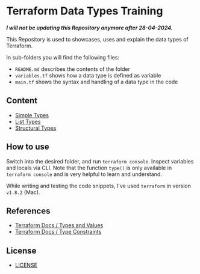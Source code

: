 # Terraform Data Types Training

**_I will not be updating this Repository anymore after 28-04-2024._**

This Repository is used to showcases, uses and explain the data types of Terraform.

In sub-folders you will find the following files:

- `README.md` describes the contents of the folder
- `variables.tf` shows how a data type is defined as variable
- `main.tf` shows the syntax and handling of a data type in the code

## Content

- [Simple Types](./1_simple_types/README.md)
- [List Types](./2_list_types/README.md)
- [Structural Types](./3_structural_types/README.md)

## How to use

Switch into the desired folder, and run `terraform console`. Inspect variables and locals via CLI. Note that the function `type()` is only available in `terraform console` and is very helpful to learn and understand.

While writing and testing the code snippets, I've used `terraform` in version `v1.8.2` (Mac).

## References

- [Terraform Docs / Types and Values](https://developer.hashicorp.com/terraform/language/expressions/types)
- [Terraform Docs / Type Constraints](https://developer.hashicorp.com/terraform/language/expressions/type-constraints)

## License

- [LICENSE](./LICENSE)
